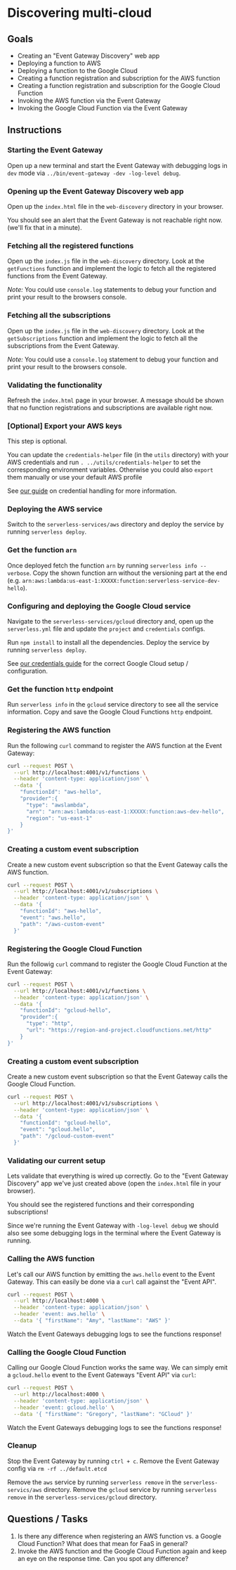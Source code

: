 # Discovering multi-cloud

## Goals

* Creating an "Event Gateway Discovery" web app
* Deploying a function to AWS
* Deploying a function to the Google Cloud
* Creating a function registration and subscription for the AWS function
* Creating a function registration and subscription for the Google Cloud Function
* Invoking the AWS function via the Event Gateway
* Invoking the Google Cloud Function via the Event Gateway

## Instructions

### Starting the Event Gateway

Open up a new terminal and start the Event Gateway with debugging logs in `dev` mode via `../bin/event-gateway -dev -log-level debug`.

### Opening up the Event Gateway Discovery web app

Open up the `index.html` file in the `web-discovery` directory in your browser.

You should see an alert that the Event Gateway is not reachable right now. (we'll fix that in a minute).

### Fetching all the registered functions

Open up the `index.js` file in the `web-discovery` directory. Look at the `getFunctions` function and implement the logic to fetch all the registered functions from the Event Gateway.

_Note:_ You could use `console.log` statements to debug your function and print your result to the browsers console.

### Fetching all the subscriptions

Open up the `index.js` file in the `web-discovery` directory. Look at the `getSubscriptions` function and implement the logic to fetch all the subscriptions from the Event Gateway.

_Note:_ You could use a `console.log` statement to debug your function and print your result to the browsers console.

### Validating the functionality

Refresh the `index.html` page in your browser. A message should be shown that no function registrations and subscriptions are available right now.

### [Optional] Export your AWS keys

This step is optional.

You can update the `credentials-helper` file (in the `utils` directory) with your AWS credentials and run `. ../utils/credentials-helper` to set the corresponding environment variables. Otherwise you could also `export` them manually or use your default AWS profile

See [our guide](https://serverless.com/framework/docs/providers/aws/guide/credentials/) on credential handling for more information.

### Deploying the AWS service

Switch to the `serverless-services/aws` directory and deploy the service by running `serverless deploy`.

### Get the function `arn`

Once deployed fetch the function `arn` by running `serverless info --verbose`. Copy the shown function arn without the versioning part at the end (e.g. `arn:aws:lambda:us-east-1:XXXXX:function:serverless-service-dev-hello`).

### Configuring and deploying the Google Cloud service

Navigate to the `serverless-services/gcloud` directory and, open up the `serverless.yml` file and update the `project` and `credentials` configs.

Run `npm install` to install all the dependencies. Deploy the service by running `serverless deploy`.

See [our credentials guide](https://serverless.com/framework/docs/providers/google/guide/credentials/) for the correct Google Cloud setup / configuration.

### Get the function `http` endpoint

Run `serverless info` in the `gcloud` service directory to see all the service information. Copy and save the Google Cloud Functions `http` endpoint.

### Registering the AWS function

Run the following `curl` command to register the AWS function at the Event Gateway:

```sh
curl --request POST \
  --url http://localhost:4001/v1/functions \
  --header 'content-type: application/json' \
  --data '{
    "functionId": "aws-hello",
    "provider":{
      "type": "awslambda",
      "arn": "arn:aws:lambda:us-east-1:XXXXX:function:aws-dev-hello",
      "region": "us-east-1"
    }
}'
```

### Creating a custom event subscription

Create a new custom event subscription so that the Event Gateway calls the AWS function.

```sh
curl --request POST \
  --url http://localhost:4001/v1/subscriptions \
  --header 'content-type: application/json' \
  --data '{
    "functionId": "aws-hello",
    "event": "aws.hello",
    "path": "/aws-custom-event"
  }'
```

### Registering the Google Cloud Function

Run the followig `curl` command to register the Google Cloud Function at the Event Gateway:

```sh
curl --request POST \
  --url http://localhost:4001/v1/functions \
  --header 'content-type: application/json' \
  --data '{
    "functionId": "gcloud-hello",
    "provider":{
      "type": "http",
      "url": "https://region-and-project.cloudfunctions.net/http"
    }
}'
```

### Creating a custom event subscription

Create a new custom event subscription so that the Event Gateway calls the Google Cloud Function.

```sh
curl --request POST \
  --url http://localhost:4001/v1/subscriptions \
  --header 'content-type: application/json' \
  --data '{
    "functionId": "gcloud-hello",
    "event": "gcloud.hello",
    "path": "/gcloud-custom-event"
  }'
```

### Validating our current setup

Lets validate that everything is wired up correctly. Go to the "Event Gateway Discovery" app we've just created above (open the `index.html` file in your browser).

You should see the registered functions and their corresponding subscriptions!

Since we're running the Event Gateway with `-log-level debug` we should also see some debugging logs in the terminal where the Event Gateway is running.

### Calling the AWS function

Let's call our AWS function by emitting the `aws.hello` event to the Event Gateway. This can easily be done via a `curl` call against the "Event API".

```sh
curl --request POST \
  --url http://localhost:4000 \
  --header 'content-type: application/json' \
  --header 'event: aws.hello' \
  --data '{ "firstName": "Amy", "lastName": "AWS" }'
```

Watch the Event Gateways debugging logs to see the functions response!

### Calling the Google Cloud Function

Calling our Google Cloud Function works the same way. We can simply emit a `gcloud.hello` event to the Event Gateways "Event API" via `curl`:

```sh
curl --request POST \
  --url http://localhost:4000 \
  --header 'content-type: application/json' \
  --header 'event: gcloud.hello' \
  --data '{ "firstName": "Gregory", "lastName": "GCloud" }'
```

Watch the Event Gateways debugging logs to see the functions response!

### Cleanup

Stop the Event Gateway by running `ctrl + c`.
Remove the Event Gateway config via `rm -rf ../default.etcd`

Remove the `aws` service by running `serverless remove` in the `serverless-servics/aws` directory.
Remove the `gcloud` service by running `serverless remove` in the `serverless-services/gcloud` directory.

## Questions / Tasks

1. Is there any difference when registering an AWS function vs. a Google Cloud Function? What does that mean for FaaS in general?
1. Invoke the AWS function and the Google Cloud Function again and keep an eye on the response time. Can you spot any difference?
